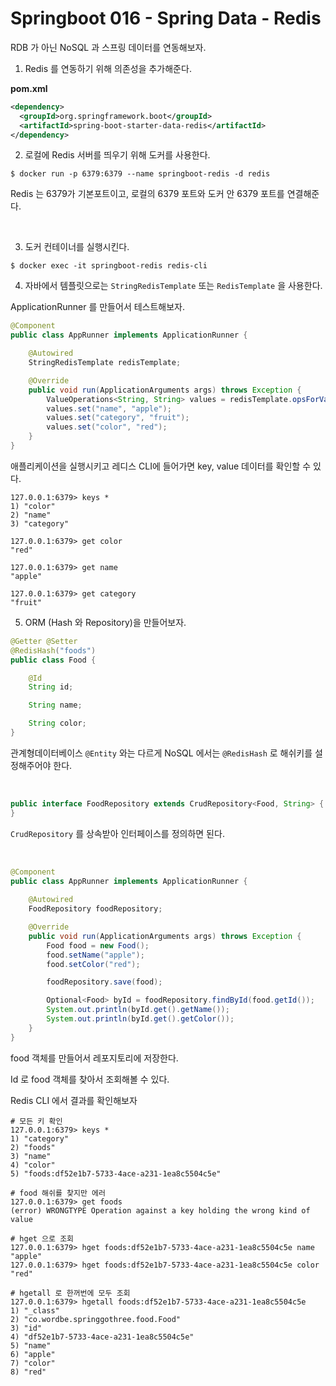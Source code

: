 # Springboot 016 - Spring Data - Redis



RDB 가 아닌 NoSQL 과 스프링 데이터를 연동해보자.



1) Redis 를 연동하기 위해 의존성을 추가해준다.

**pom.xml**

```xml
<dependency>
  <groupId>org.springframework.boot</groupId>
  <artifactId>spring-boot-starter-data-redis</artifactId>
</dependency>
```



2) 로컬에 Redis 서버를 띄우기 위해 도커를 사용한다.

```shell
$ docker run -p 6379:6379 --name springboot-redis -d redis
```

Redis 는 6379가 기본포트이고, 로컬의 6379 포트와 도커 안 6379 포트를 연결해준다.

<br />

3) 도커 컨테이너를 실행시킨다.

```shell
$ docker exec -it springboot-redis redis-cli
```



4) 자바에서 템플릿으로는 `StringRedisTemplate` 또는 `RedisTemplate` 을 사용한다.

ApplicationRunner 를 만들어서 테스트해보자.

```java
@Component
public class AppRunner implements ApplicationRunner {

    @Autowired
    StringRedisTemplate redisTemplate;

    @Override
    public void run(ApplicationArguments args) throws Exception {
        ValueOperations<String, String> values = redisTemplate.opsForValue();
        values.set("name", "apple");
        values.set("category", "fruit");
        values.set("color", "red");
    }
}
```

애플리케이션을 실행시키고 레디스 CLI에 들어가면 key, value 데이터를 확인할 수 있다.

```shell
127.0.0.1:6379> keys *
1) "color"
2) "name"
3) "category"

127.0.0.1:6379> get color
"red"

127.0.0.1:6379> get name
"apple"

127.0.0.1:6379> get category
"fruit"
```



5) ORM (Hash 와 Repository)을 만들어보자.



```java
@Getter @Setter
@RedisHash("foods")
public class Food {

    @Id
    String id;

    String name;

    String color;
}

```

관계형데이터베이스 `@Entity` 와는 다르게 NoSQL 에서는 `@RedisHash` 로 해쉬키를 설정해주어야 한다.

<br />

```java
public interface FoodRepository extends CrudRepository<Food, String> {
}
```

`CrudRepository` 를 상속받아 인터페이스를 정의하면 된다.

<br />

```java
@Component
public class AppRunner implements ApplicationRunner {
  
    @Autowired
    FoodRepository foodRepository;

    @Override
    public void run(ApplicationArguments args) throws Exception {
        Food food = new Food();
        food.setName("apple");
        food.setColor("red");

        foodRepository.save(food);

        Optional<Food> byId = foodRepository.findById(food.getId());
        System.out.println(byId.get().getName());
        System.out.println(byId.get().getColor());
    }
}
```

food 객체를 만들어서 레포지토리에 저장한다.

Id 로 food 객체를 찾아서 조회해볼 수 있다.

Redis CLI 에서 결과를 확인해보자

```shell
# 모든 키 확인
127.0.0.1:6379> keys *
1) "category"
2) "foods"
3) "name"
4) "color"
5) "foods:df52e1b7-5733-4ace-a231-1ea8c5504c5e"

# food 해쉬를 찾지만 에러
127.0.0.1:6379> get foods
(error) WRONGTYPE Operation against a key holding the wrong kind of value

# hget 으로 조회
127.0.0.1:6379> hget foods:df52e1b7-5733-4ace-a231-1ea8c5504c5e name
"apple"
127.0.0.1:6379> hget foods:df52e1b7-5733-4ace-a231-1ea8c5504c5e color
"red"

# hgetall 로 한꺼번에 모두 조회
127.0.0.1:6379> hgetall foods:df52e1b7-5733-4ace-a231-1ea8c5504c5e
1) "_class"
2) "co.wordbe.springgothree.food.Food"
3) "id"
4) "df52e1b7-5733-4ace-a231-1ea8c5504c5e"
5) "name"
6) "apple"
7) "color"
8) "red"
```







